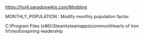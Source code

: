 https://hoi4.paradoxwikis.com/Modding


MONTHLY_POPULATION : Modify monthly population factor.


C:\Program Files (x86)\Steam\steamapps\common\Hearts of Iron IV\mod\inspiring-leadership
